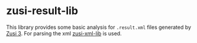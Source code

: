 # zusi-result-lib

This library provides some basic analysis for `.result.xml` files generated by [Zusi 3](https://www.zusi.de/).
For parsing the xml [zusi-xml-lib](https://github.com/yxyx-github/rust-zusi-xml-lib) is used.